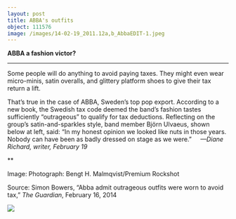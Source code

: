 ```yaml
---
layout: post
title: ABBA's outfits
object: 111576
image: /images/14-02-19_2011.12a,b_AbbaEDIT-1.jpeg
---
```

**ABBA a fashion victor?**

****

Some people will do anything to avoid paying taxes. They might even wear micro-minis, satin overalls, and glittery platform shoes to give their tax return a lift.

That’s true in the case of ABBA, Sweden’s top pop export. According to a new book, the Swedish tax code deemed the band’s fashion tastes sufficiently “outrageous” to qualify for tax deductions. Reflecting on the group’s satin-and-sparkles style, band member Björn Ulvaeus, shown below at left, said: “In my honest opinion we looked like nuts in those years. Nobody can have been as badly dressed on stage as we were.”     *—Diane Richard, writer, February 19*

**

<sub></sub>

Image: Photograph: Bengt H. Malmqvist/Premium Rockshot

Source: Simon Bowers, “Abba admit outrageous outfits were worn to avoid tax,” *The Guardian*, February 16, 2014

![]({{siteurl.base}}/images/14-02-19_2011.12a,b_AbbaEDIT-1.jpeg)
